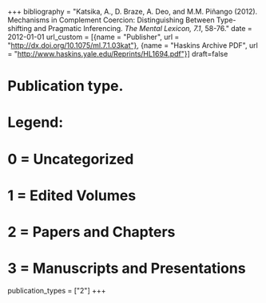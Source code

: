 +++
bibliography = "Katsika, A., D. Braze, A. Deo, and M.M. Piñango (2012). Mechanisms in Complement Coercion: Distinguishing Between Type-shifting and Pragmatic Inferencing. *The Mental Lexicon, 7.1*, 58-76."
date = 2012-01-01
url_custom = [{name = "Publisher", url = "http://dx.doi.org/10.1075/ml.7.1.03kat"}, {name = "Haskins Archive PDF", url = "http://www.haskins.yale.edu/Reprints/HL1694.pdf"}]
draft=false
# Publication type.
# Legend:
# 0 = Uncategorized
# 1 = Edited Volumes
# 2 = Papers and Chapters
# 3 = Manuscripts and Presentations
publication_types = ["2"]
+++